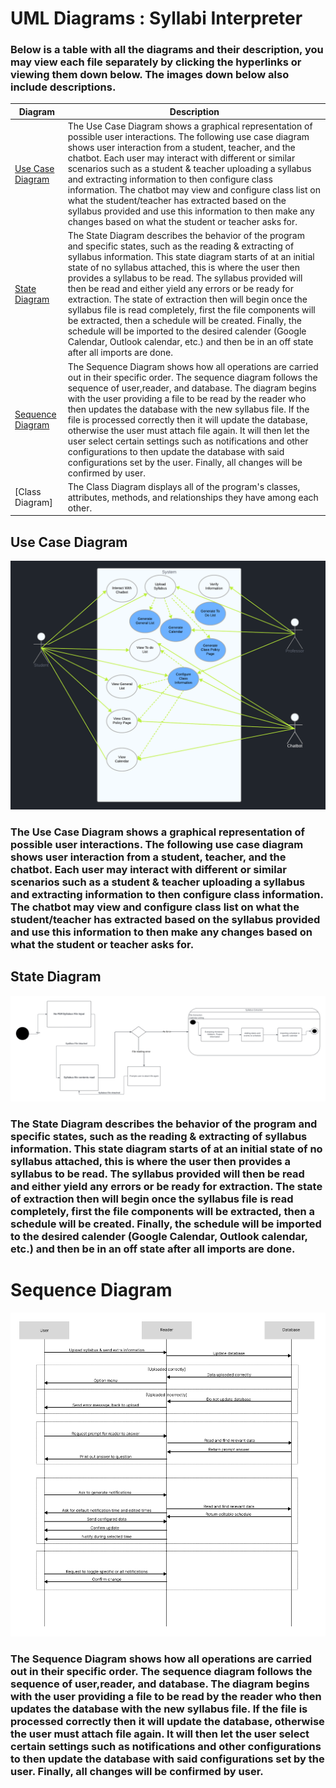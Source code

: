 # UML Diagrams : Syllabi Interpreter

### Below is a table with all the diagrams and their description, you may view each file separately by clicking the hyperlinks or viewing them down below. The images down below also include descriptions.


| Diagram | Description |
| ------------- | ------------- |
| [Use Case Diagram](./usecasediagram.png) | The Use Case Diagram shows a graphical representation of possible user interactions. The following use case diagram shows user interaction from a student, teacher, and the chatbot. Each user may interact with different or similar scenarios such as a student & teacher uploading a syllabus and extracting information to then configure class information. The chatbot may view and configure class list on what the student/teacher has extracted based on the syllabus provided and use this information to then make any changes based on what the student or teacher asks for. |
| [State Diagram](./statediagram.png)  | The State Diagram describes the behavior of the program and specific states, such as the reading & extracting of syllabus information. This state diagram starts of at an initial state of no syllabus attached, this is where the user then provides a syllabus to be read. The syllabus provided will then be read and either yield any errors or be ready for extraction. The state of extraction then will begin once the syllabus file is read completely, first the file components will be extracted, then a schedule will be created. Finally, the schedule will be imported to the desired calender (Google Calendar, Outlook calendar, etc.) and then be in an off state after all imports are done. |
| [Sequence Diagram](./sequencediagram.png)  | The Sequence Diagram shows how all operations are carried out in their specific order. The sequence diagram follows the sequence of user,reader, and database. The diagram begins with the user providing a file to be read by the reader who then updates the database with the new syllabus file. If the file is processed correctly then it will update the database, otherwise the user must attach file again. It will then let the user select certain settings such as notifications and other configurations to then update the database with said configurations set by the user. Finally, all changes will be confirmed by user. |
| [Class Diagram]  | The Class Diagram displays all of the program's classes, attributes, methods, and relationships they have among each other. |



## Use Case Diagram

![Use case Diagaram.](./usecasediagram.png)


### The Use Case Diagram shows a graphical representation of possible user interactions. The following use case diagram shows user interaction from a student, teacher, and the chatbot. Each user may interact with different or similar scenarios such as a student & teacher uploading a syllabus and extracting information to then configure class information. The chatbot may view and configure class list on what the student/teacher has extracted based on the syllabus provided and use this information to then make any changes based on what the student or teacher asks for. 

## State Diagram

![State UML Diagram](./statediagram.png)


### The State Diagram describes the behavior of the program and specific states, such as the reading & extracting of syllabus information. This state diagram starts of at an initial state of no syllabus attached, this is where the user then provides a syllabus to be read. The syllabus provided will then be read and either yield any errors or be ready for extraction. The state of extraction then will begin once the syllabus file is read completely, first the file components will be extracted, then a schedule will be created. Finally, the schedule will be imported to the desired calender (Google Calendar, Outlook calendar, etc.) and then be in an off state after all imports are done.


# Sequence Diagram

![Sequence UML Diagram](./sequencediagram.png)


### The Sequence Diagram shows how all operations are carried out in their specific order. The sequence diagram follows the sequence of user,reader, and database. The diagram begins with the user providing a file to be read by the reader who then updates the database with the new syllabus file. If the file is processed correctly then it will update the database, otherwise the user must attach file again. It will then let the user select certain settings such as notifications and other configurations to then update the database with said configurations set by the user. Finally, all changes will be confirmed by user. 
